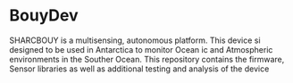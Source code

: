 # BouyDev

SHARCBOUY is a multisensing, autonomous platform. This device si designed to be used in Antarctica to monitor Ocean
ic and Atmospheric environments in the Souther Ocean. This repository contains the firmware, Sensor libraries as well as additional testing and analysis of the device
